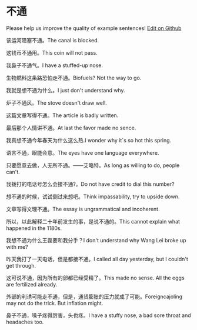 # 不通

Please help us improve the quality of example sentences! [Edit on Github](https://github.com/jiyushe/jiyu-example-sentence-source/blob/main/chinese/butong.md)

<p><span class="chinese">该运河阻塞不通。</span><span class="english">The canal is blocked.</span></p>

<p><span class="chinese">这钱币不通用。</span><span class="english">This coin will not pass.</span></p>

<p><span class="chinese">我鼻子不通气。</span><span class="english">I have a stuffed-up nose.</span></p>

<p><span class="chinese">生物燃料这条路恐怕走不通。</span><span class="english">Biofuels? Not the way to go.</span></p>

<p><span class="chinese">我就是想不通为什么。</span><span class="english">I just don't understand why.</span></p>

<p><span class="chinese">炉子不通风。</span><span class="english">The stove doesn't draw well.</span></p>

<p><span class="chinese">这篇文章写得不通。</span><span class="english">The article is badly written.</span></p>

<p><span class="chinese">最后那个人情讲不通。</span><span class="english">At last the favor made no sence.</span></p>

<p><span class="chinese">我真想不通今年春天为什么这么热.</span><span class="english">I wonder why it`s so hot this spring.</span></p>

<p><span class="chinese">语言不通，眼能会意。</span><span class="english">The eyes have one language everywhere.</span></p>

<p><span class="chinese">只要愿意去做，人无所不通。——艾略特。</span><span class="english">As long as willing to do, people can't.</span></p>

<p><span class="chinese">我拨打的电话号怎么会接不通?。</span><span class="english">Do not have credit to dial this number?</span></p>

<p><span class="chinese">想不通的时候，试试倒过来想吧。</span><span class="english">Think impassability, try to upside down.</span></p>

<p><span class="chinese">文章写得文理不通。</span><span class="english">The essay is ungrammatical and incoherent.</span></p>

<p><span class="chinese">所以，以此解释二十年前发生的事，是说不通的。</span><span class="english">This cannot explain what happened in the 1180s.</span></p>

<p><span class="chinese">我想不通为什么王磊要和我分手？</span><span class="english">I don't understand why Wang Lei broke up with me?</span></p>

<p><span class="chinese">昨天我打了一天电话，但是都接不通。</span><span class="english">I called all day yesterday, but I couldn't get through.</span></p>

<p><span class="chinese">这可说不通，因为所有的卵都已经受精了。</span><span class="english">This made no sense. All the eggs are fertilized already.</span></p>

<p><span class="chinese">外部的利诱可能走不通，但是，通货膨胀的压力就成了可能。</span><span class="english">Foreigncajoling may not do the trick. But inflation might.</span></p>

<p><span class="chinese">鼻子不通，嗓子疼得厉害，头也疼。</span><span class="english">I have a stuffy nose, a bad sore throat and headaches too.</span></p>

